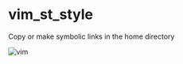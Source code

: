 # vim_st_style

Copy or make symbolic links in the home directory

![vim](https://user-images.githubusercontent.com/5017654/230271924-c8583da1-e708-43b1-88f0-083c3d3925c9.png)
